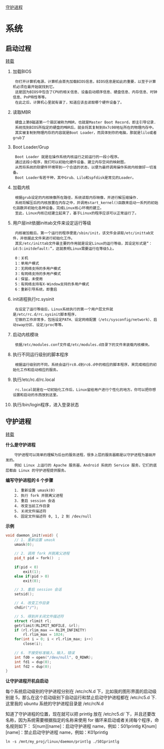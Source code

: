 
[守护进程](#daemon)

# 系统
## 启动过程

[转载](https://www.cnblogs.com/sysk/p/4778976.html "https://www.cnblogs.com/sysk/p/4778976.html")
1. 加载BIOS

        你打开计算机电源，计算机会首先加载BIOS信息，BIOS信息是如此的重要，以至于计算机必须在最开始就找到它。
        这是因为BIOS中包含了CPU的相关信息、设备启动顺序信息、硬盘信息、内存信息、时钟信息、PnP特性等等。
        在此之后，计算机心里就有谱了，知道应该去读取哪个硬件设备了。
2. 读取MBR

        硬盘上第0磁道第一个扇区被称为MBR，也就是Master Boot Record，即主引导记录.
        系统找到BIOS所指定的硬盘的MBR后，就会将其复制到0x7c00地址所在的物理内存中。
        其实被复制到物理内存的内容就是Boot Loader，而具体到你的电脑，那就是lilo或者grub了
3. Boot Loader/Grup
        
        Boot Loader 就是在操作系统内核运行之前运行的一段小程序。
        通过这段小程序，我们可以初始化硬件设备、建立内存空间的映射图，
        从而将系统的软硬件环境带到一个合适的状态，以便为最终调用操作系统内核做好一切准备。
        Boot Loader有若干种，其中Grub、Lilo和spfdisk是常见的Loader。
4. 加载内核

        根据grub设定的内核映像所在路径，系统读取内存映像，并进行解压缩操作.
        系统将解压后的内核放置在内存之中，并调用start_kernel()函数来启动一系列的初始化函数并初始化各种设备，完成Linux核心环境的建立。
        至此，Linux内核已经建立起来了，基于Linux的程序应该可以正常运行了。
5. 用户层init依据inittab文件来设定运行等级

        内核被加载后，第一个运行的程序便是/sbin/init，该文件会读取/etc/inittab文件，并依据此文件来进行初始化工作。
        其实/etc/inittab文件最主要的作用就是设定Linux的运行等级，其设定形式是“：id:5:initdefault:”，这就表明Linux需要运行在等级5上。
        
        0：关机
        1：单用户模式
        2：无网络支持的多用户模式
        3：有网络支持的多用户模式
        4：保留，未使用
        5：有网络支持有X-Window支持的多用户模式
        6：重新引导系统，即重启
6. init进程执行rc.sysinit

        在设定了运行等级后，Linux系统执行的第一个用户层文件就是/etc/rc.d/rc.sysinit脚本程序，
        它做的工作非常多，包括设定PATH、设定网络配置（/etc/sysconfig/network）、启动swap分区、设定/proc等等。
7. 启动内核模块

        依据/etc/modules.conf文件或/etc/modules.d目录下的文件来装载内核模块。
8. 执行不同运行级别的脚本程序
        
        根据运行级别的不同，系统会运行rc0.d到rc6.d中的相应的脚本程序，来完成相应的初始化工作和启动相应的服务。
9. 执行/etc/rc.d/rc.local

        rc.local就是在一切初始化工作后，Linux留给用户进行个性化的地方。你可以把你想设置和启动的东西放到这里。
10. 执行/bin/login程序，进入登录状态
        
## 守护进程
<span id="daemon"></span>
[转载](http://cdeveloper.cn/posts/daemon "http://cdeveloper.cn/posts/daemon")

**什么是守护进程**

        守护进程可以简单的理解为后台的服务进程，很多上层的服务器都是以守护进程为基础开发的。
        例如 Linux 上运行的 Apache 服务器，Android 系统的 Service 服务，它们的底层都由 Linux 的守护进程提供服务。
**编写守护进程的 6 个步骤**

        1. 重新设置 umask(0)
        2. 执行 fork 并脱离父进程
        3. 重启 session 会话
        4. 改变当前工作目录
        5. 关闭文件描述符
        6. 固定文件描述符 0, 1, 2 到 /dev/null
**示例**
```c++
void daemon_init(void) {
 	// 1. 重新设置 umask
	umask(0); 
	
	// 2. 调用 fork 并脱离父进程
	pid_t pid = fork()  ; 
	
	if(pid < 0)
		exit(1); 
	else if(pid > 0)
		exit(0);

	// 3. 重启 session 会话
	setsid();

	// 4. 改变工作目录
	chdir("/"); 

	// 5. 得到并关闭文件描述符
	struct rlimit rl;
	getrlimit(RLIMIT_NOFILE, &rl);
	if (rl.rlim_max == RLIM_INFINITY)
		rl.rlim_max = 1024;
	for(int i = 0; i < rl.rlim_max; i++)	
		close(i); 
	
	// 6. 不接受标准输入，输入，错误
	int fd0 = open("/dev/null", O_RDWR);
	int fd1 = dup(0);
	int fd2 = dup(0);	 
}
```
**让守护进程开机自启动**

每个系统启动级别的守护进程分别在 /etc/rcN.d 下，比如我的图形界面的启动级别是 5，那么在这个启动级别下自动运行和禁止启动守护进程都在 /etc/rc5.d 下.这里我的 ubuntu 系统的守护进程目录是 /etc/rcN.d

知道了守护进程的位置，现在就可以把 printlg 放在 /etc/rc5.d/ 下，并且还要改名称，因为系统需要根据指定的名称来使用 for 循环来启动或者关闭每个程序，命名规则如下：
S[num][name]：启动守护进程 name，例如：S01printlg
K[num][name]：禁止启动守护进程 name，例如：K01printlg
```
ln -s /mnt/my_proj/linux/daemon/printlg ./S01printlg
```
        
